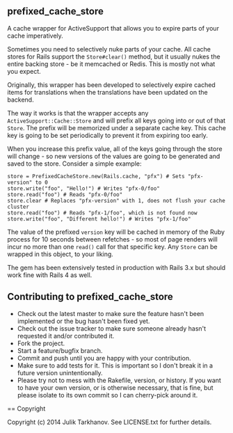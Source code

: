 ## prefixed_cache_store
 
A cache wrapper for ActiveSupport that allows you to expire parts of your cache imperatively.

Sometimes you need to selectively nuke parts of your cache. All cache stores for Rails support the `Store#clear()`
method, but it usually nukes the entire backing store - be it memcached or Redis. This is mostly not what you expect.

Originally, this wrapper has been developed to selectively expire cached items for translations when the translations
have been updated on the backend.

The way it works is that the wrapper accepts any `ActiveSupport::Cache::Store` and will prefix all keys going into or out of
that `Store`. The prefix will be memorized under a separate cache key. This cache key is going to be set periodically to prevent it from expiring too early.

When you increase this prefix value, all of the keys going through the store will change - so new
versions of the values are going to be generated and saved to the store. Consider a simple example:

    store = PrefixedCacheStore.new(Rails.cache, "pfx") # Sets "pfx-version" to 0
    store.write("foo", "Hello!") # Writes "pfx-0/foo"
    store.read("foo") # Reads "pfx-0/foo"
    store.clear # Replaces "pfx-version" with 1, does not flush your cache cluster
    store.read("foo") # Reads "pfx-1/foo", which is not found now
    store.write("foo", "Different hello!") # Writes "pfx-1/foo"

The value of the prefixed `version` key will be cached in memory of the Ruby process for 10 seconds between refetches - so most
of page renders will incur no more than one `read()` call for that specific key. Any `Store` can be wrapped in this object,
to your liking.

The gem has been extensively tested in production with Rails 3.x but should work fine with Rails 4 as well.

## Contributing to prefixed_cache_store
 
* Check out the latest master to make sure the feature hasn't been implemented or the bug hasn't been fixed yet.
* Check out the issue tracker to make sure someone already hasn't requested it and/or contributed it.
* Fork the project.
* Start a feature/bugfix branch.
* Commit and push until you are happy with your contribution.
* Make sure to add tests for it. This is important so I don't break it in a future version unintentionally.
* Please try not to mess with the Rakefile, version, or history. If you want to have your own version, or is otherwise necessary, that is fine, but please isolate to its own commit so I can cherry-pick around it.

== Copyright

Copyright (c) 2014 Julik Tarkhanov. See LICENSE.txt for
further details.

